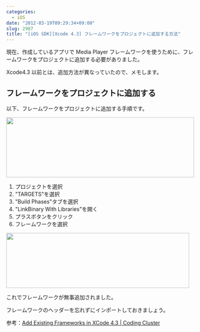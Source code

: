 ```yaml
---
categories:
  - iOS
date: "2012-03-19T09:29:34+09:00"
slug: 2987
title: "[iOS SDK][Xcode 4.3] フレームワークをプロジェクトに追加する方法"
---
```


現在、作成しているアプリで Media Player フレームワークを使うために、フレームワークをプロジェクトに追加する必要がありました。

Xcode4.3 以前とは、追加方法が異なっていたので、メモします。

## フレームワークをプロジェクトに追加する

以下、フレームワークをプロジェクトに追加する手順です。

<img alt="" src="/images/2012/03/2987_1.png" width="500" height="160">

1. プロジェクトを選択
1. "TARGETS"を選択
1. "Build Phases"タブを選択
1. "LinkBinary With Libraries"を開く
1. プラスボタンをクリック
1. フレームワークを選択

<img alt="" src="/images/2012/03/2987_2.png" width="487" height="147">

これでフレームワークが無事追加されました。

フレームワークのヘッダーを忘れずにインポートしておきましょう。

参考：[Add Existing Frameworks in XCode 4.3 | Coding Cluster](http://codingcluster.blogspot.jp/2011/10/add-existing-frameworks-in-xcode-43.html)

